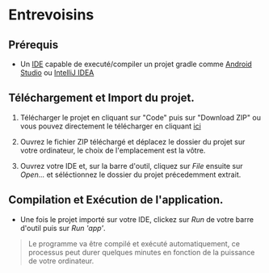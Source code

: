 # Entrevoisins

## Prérequis
* Un [IDE](https://fr.wikipedia.org/wiki/Environnement_de_d%C3%A9veloppement#:~:text=Un%20IDE%20comporte%20typiquement%20une,les%20interfaces%20graphiques%20des%20logiciels. "Qu'est-ce qu'un IDE ?")
capable de executé/compiler un projet gradle comme [Android Studio](https://developer.android.com/studio?hl=fr&gclid=Cj0KCQiA3smABhCjARIsAKtrg6KreyOvEP6B9EKHOAb37KlNyzcbTJsA12emUKHtQdcG31vfHjv7ncMaAgx6EALw_wcB&gclsrc=aw.ds "Télécharger Android Studio")
ou [IntelliJ IDEA](https://www.jetbrains.com/fr-fr/idea/download/ "Télécharger IntelliJ IDEA")

## Téléchargement et Import du projet.
1. Télécharger le projet en cliquant sur "Code" puis sur "Download ZIP" ou vous pouvez
directement le télécharger en cliquant [ici](https://github.com/david-dkp/P3_Entrevoisins_adding_features/archive/master.zip "Télécharger le projet")

2. Ouvrez le fichier ZIP téléchargé et déplacez le dossier du projet sur votre ordinateur, le choix de l'emplacement est la vôtre.

3. Ouvrez votre IDE et, sur la barre d'outil, cliquez sur *File* ensuite sur *Open...* et séléctionnez le dossier du projet précedemment
extrait.

## Compilation et Exécution de l'application.
* Une fois le projet importé sur votre IDE, clickez sur *Run* de votre barre d'outil puis sur *Run 'app'*.

> Le programme va être compilé et exécuté automatiquement, ce processus peut durer quelques minutes en fonction
> de la puissance de votre ordinateur.

